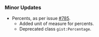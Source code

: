 ### Minor Updates

* Percents, as per issue [#785](https://github.com/semanticarts/gist/issues/785).
  * Added unit of measure for percents.
  * Deprecated class `gist:Percentage`.
